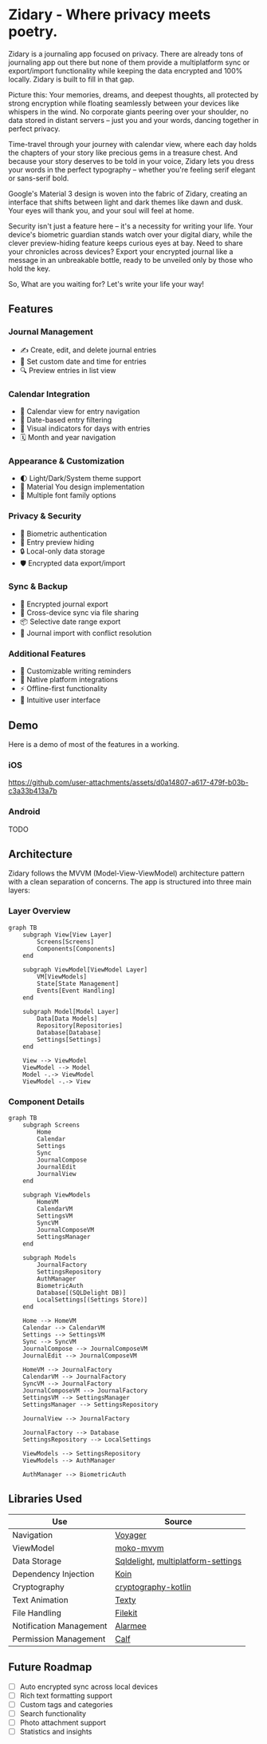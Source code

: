 # Zidary - Where privacy meets poetry.

Zidary is a journaling app focused on privacy. There are already tons of journaling app out there but none of them provide a multiplatform sync or export/import functionality while keeping the data encrypted and 100% locally. Zidary is built to fill in that gap. 

Picture this: Your memories, dreams, and deepest thoughts, all protected by strong encryption while floating seamlessly between your devices like whispers in the wind. No corporate giants peering over your shoulder, no data stored in distant servers – just you and your words, dancing together in perfect privacy.

Time-travel through your journey with calendar view, where each day holds the chapters of your story like precious gems in a treasure chest. And because your story deserves to be told in your voice, Zidary lets you dress your words in the perfect typography – whether you're feeling serif elegant or sans-serif bold.

Google's Material 3 design is woven into the fabric of Zidary, creating an interface that shifts between light and dark themes like dawn and dusk. Your eyes will thank you, and your soul will feel at home.

Security isn't just a feature here – it's a necessity for writing your life. Your device's biometric guardian stands watch over your digital diary, while the clever preview-hiding feature keeps curious eyes at bay. Need to share your chronicles across devices? Export your encrypted journal like a message in an unbreakable bottle, ready to be unveiled only by those who hold the key.

So, What are you waiting for? Let's write your life your way!

## Features

### Journal Management
- ✍️ Create, edit, and delete journal entries
- 📅 Set custom date and time for entries
- 🔍 Preview entries in list view

### Calendar Integration
- 📆 Calendar view for entry navigation
- 🎯 Date-based entry filtering
- 📌 Visual indicators for days with entries
- 🗓️ Month and year navigation

### Appearance & Customization
- 🌓 Light/Dark/System theme support
- 🎨 Material You design implementation
- 📝 Multiple font family options

### Privacy & Security
- 🔐 Biometric authentication
- 👀 Entry preview hiding
- 🔒 Local-only data storage
- 🛡️ Encrypted data export/import

### Sync & Backup
- 💾 Encrypted journal export
- 📲 Cross-device sync via file sharing
- 📦 Selective date range export
- 🔄 Journal import with conflict resolution

### Additional Features
- 🔔 Customizable writing reminders
- 📱 Native platform integrations
- ⚡ Offline-first functionality
- 🎯 Intuitive user interface


## Demo

Here is a demo of most of the features in a working.

### iOS

https://github.com/user-attachments/assets/d0a14807-a617-479f-b03b-c3a33b413a7b

### Android
TODO


## Architecture

Zidary follows the MVVM (Model-View-ViewModel) architecture pattern with a clean separation of concerns. The app is structured into three main layers:

### Layer Overview
```mermaid
graph TB
    subgraph View[View Layer]
        Screens[Screens]
        Components[Components]
    end
    
    subgraph ViewModel[ViewModel Layer]
        VM[ViewModels]
        State[State Management]
        Events[Event Handling]
    end
    
    subgraph Model[Model Layer]
        Data[Data Models]
        Repository[Repositories]
        Database[Database]
        Settings[Settings]
    end
    
    View --> ViewModel
    ViewModel --> Model
    Model -.-> ViewModel
    ViewModel -.-> View
```

### Component Details
```mermaid
graph TB
    subgraph Screens
        Home
        Calendar
        Settings
        Sync
        JournalCompose
        JournalEdit
        JournalView
    end
    
    subgraph ViewModels
        HomeVM
        CalendarVM
        SettingsVM
        SyncVM
        JournalComposeVM
        SettingsManager
    end
    
    subgraph Models
        JournalFactory
        SettingsRepository
        AuthManager
        BiometricAuth
        Database[(SQLDelight DB)]
        LocalSettings[(Settings Store)]
    end
    
    Home --> HomeVM
    Calendar --> CalendarVM
    Settings --> SettingsVM
    Sync --> SyncVM
    JournalCompose --> JournalComposeVM
    JournalEdit --> JournalComposeVM
    
    HomeVM --> JournalFactory
    CalendarVM --> JournalFactory
    SyncVM --> JournalFactory
    JournalComposeVM --> JournalFactory
    SettingsVM --> SettingsManager
    SettingsManager --> SettingsRepository

    JournalView --> JournalFactory
    
    JournalFactory --> Database
    SettingsRepository --> LocalSettings

    ViewModels --> SettingsRepository
    ViewModels --> AuthManager

    AuthManager --> BiometricAuth
```

## Libraries Used

| **Use**                 | **Source**                                                                                                                            |
|-------------------------|---------------------------------------------------------------------------------------------------------------------------------------|
| Navigation              | [Voyager](https://github.com/adrielcafe/voyager)                                                                                      |
| ViewModel               | [moko-mvvm](https://github.com/icerockdev/moko-mvvm)                                                                                  |
| Data Storage            | [Sqldelight](https://github.com/sqldelight/sqldelight), [multiplatform-settings](https://github.com/russhwolf/multiplatform-settings) |
| Dependency Injection    | [Koin](https://github.com/InsertKoinIO/koin)                                                                                          |
| Cryptography            | [cryptography-kotlin](https://github.com/whyoleg/cryptography-kotlin)                                                                 |
| Text Animation          | [Texty](https://github.com/ArjunJadeja/texty)                                                                                         |
| File Handling           | [Filekit](https://github.com/vinceglb/FileKit)                                                                                        |
| Notification Management | [Alarmee](https://github.com/Tweener/alarmee)                                                                                         |
| Permission Management   | [Calf](https://github.com/MohamedRejeb/Calf)                                                                                          |

## Future Roadmap

- [ ] Auto encrypted sync across local devices 
- [ ] Rich text formatting support
- [ ] Custom tags and categories
- [ ] Search functionality
- [ ] Photo attachment support
- [ ] Statistics and insights
